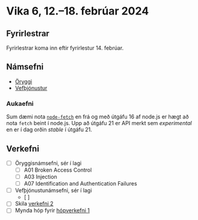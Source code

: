 # Vika 6, 12.–18. febrúar 2024

## Fyrirlestrar

Fyrirlestrar koma inn eftir fyrirlestur 14. febrúar.

## Námsefni

- [Öryggi](../namsefni/13.oryggi/)
- [Vefþjónustur](../namsefni/14.vefthjonustur/)

### Aukaefni

Sum dæmi nota [`node-fetch`](https://github.com/node-fetch/node-fetch) en frá og með útgáfu 16 af node.js er hægt að nota `fetch` beint í node.js. Upp að útgáfu 21 er API merkt sem _experimental_ en er í dag orðin _stable_ í útgáfu 21.

## Verkefni

- [ ] Öryggisnámsefni, sér í lagi
  - [ ] A01 Broken Access Control
  - [ ] A03 Injection
  - [ ] A07 Identification and Authentication Failures
- [ ] Vefþjónustunámsefni, sér í lagi
  - [ ]
- [ ] Skila [verkefni 2](https://github.com/vefforritun/vef2-2024-v2)
- [ ] Mynda hóp fyrir [hópverkefni 1](https://github.com/vefforritun/vef2-2024-h1)
